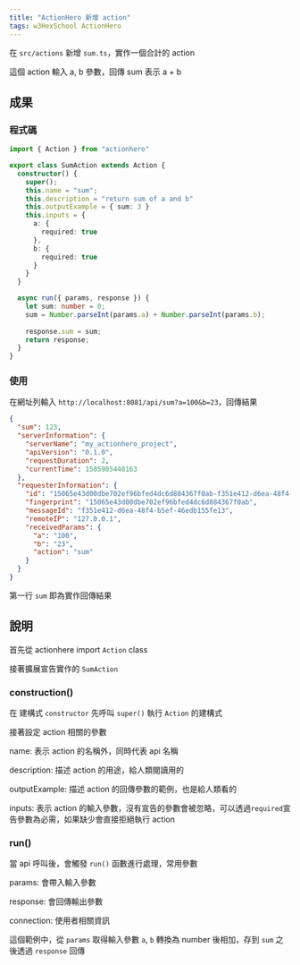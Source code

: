 ```yaml
---
title: "ActionHero 新增 action"
tags: w3HexSchool ActionHero
---
```


在 `src/actions` 新增 `sum.ts`，實作一個合計的 action

這個 action 輸入 a, b 參數，回傳 sum 表示 a + b

## 成果

### 程式碼

```ts
import { Action } from "actionhero"

export class SumAction extends Action {
  constructor() {
    super();
    this.name = "sum";
    this.description = "return sum of a and b"
    this.outputExample = { sum: 3 }
    this.inputs = {
      a: {
        required: true
      },
      b: {
        required: true
      }
    }
  }

  async run({ params, response }) {
    let sum: number = 0;
    sum = Number.parseInt(params.a) + Number.parseInt(params.b);
    
    response.sum = sum;
    return response;
  }
}
```

### 使用

在網址列輸入 `http://localhost:8081/api/sum?a=100&b=23`，回傳結果

```json
{
  "sum": 123,
  "serverInformation": {
    "serverName": "my_actionhero_project",
    "apiVersion": "0.1.0",
    "requestDuration": 2,
    "currentTime": 1585985448163
  },
  "requesterInformation": {
    "id": "15065e43d00dbe702ef96bfed4dc6d884367f0ab-f351e412-d6ea-48f4-b5ef-46edb155fe13",
    "fingerprint": "15065e43d00dbe702ef96bfed4dc6d884367f0ab",
    "messageId": "f351e412-d6ea-48f4-b5ef-46edb155fe13",
    "remoteIP": "127.0.0.1",
    "receivedParams": {
      "a": "100",
      "b": "23",
      "action": "sum"
    }
  }
}
```

第一行 `sum` 即為實作回傳結果

## 說明

首先從 actionhere import `Action` class

接著擴展宣告實作的 `SumAction`

### construction()

在 建構式 `constructor` 先呼叫 `super()` 執行 `Action` 的建構式

接著設定 action 相關的參數

name: 表示 action 的名稱外，同時代表 api 名稱

description: 描述 action 的用途，給人類閱讀用的

outputExample: 描述 action 的回傳參數的範例，也是給人類看的

inputs: 表示 action 的輸入參數，沒有宣告的參數會被忽略，可以透過`required`宣告參數為必需，如果缺少會直接拒絕執行 action

### run()

當 api 呼叫後，會觸發 `run()` 函數進行處理，常用參數

params: 會帶入輸入參數

response: 會回傳輸出參數

connection: 使用者相關資訊

這個範例中，從 `params` 取得輸入參數 `a`, `b` 轉換為 number 後相加，存到 `sum` 之後透過 `response` 回傳

